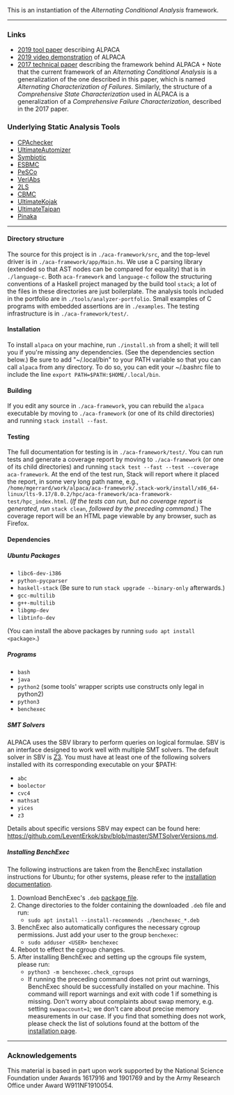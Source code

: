 This is an instantiation of the 
*Alternating Conditional Analysis* framework.

---

### Links

- [2019 tool paper](https://bitbucket.org/mgerrard/alpaca/raw/81184644b101f170ce74713fc99b8a6a348ef94f/aca-framework/doc/icse_2019_tool.pdf)
  describing ALPACA
- [2019 video demonstration](https://youtu.be/H2yXtvODurQ) of ALPACA
- [2017 technical paper](https://bitbucket.org/mgerrard/alpaca/raw/81184644b101f170ce74713fc99b8a6a348ef94f/aca-framework/doc/ase_2017_technical.pdf) describing the framework
  behind ALPACA 
      + Note that the current framework of an
        *Alternating Conditional Analysis* is a generalization
        of the one described in this paper, which is named
        *Alternating Characterization of Failures*. Similarly,
        the structure of a *Comprehensive State Characterization*
        used in ALPACA is a generalization of a 
        *Comprehensive Failure Characterization*,
        described in the 2017 paper.
        
### Underlying Static Analysis Tools

* [CPAchecker](https://cpachecker.sosy-lab.org/)
* [UltimateAutomizer](https://ultimate.informatik.uni-freiburg.de/)
* [Symbiotic](https://github.com/staticafi/symbiotic)
* [ESBMC](http://esbmc.org/)
* [PeSCo](https://link.springer.com/chapter/10.1007/978-3-030-17502-3_19)
* [VeriAbs](https://link.springer.com/chapter/10.1007/978-3-319-89963-3_32)
* [2LS](https://github.com/diffblue/2ls)
* [CBMC](https://github.com/diffblue/cbmc)
* [UltimateKojak](https://ultimate.informatik.uni-freiburg.de/)
* [UltimateTaipan](https://ultimate.informatik.uni-freiburg.de/)
* [Pinaka](https://github.com/sbjoshi/Pinaka)

---

#### Directory structure

The source for this project is in
`./aca-framework/src`, and the top-level
driver is in `./aca-framework/app/Main.hs`. 
We use a C parsing
library (extended so that AST nodes can
be compared for equality) that is in
`./language-c`.  Both `aca-framework`
and `language-c` follow the structuring
conventions of a Haskell project
managed by the build tool `stack`; a
lot of the files in these directories
are just boilerplate. The analysis
tools included in the portfolio
are in `./tools/analyzer-portfolio`. 
Small examples of
C programs with embedded assertions
are in `./examples`.
The testing infrastructure is in
`./aca-framework/test/`.

#### Installation

To install `alpaca` on your machine,
run `./install.sh` from a shell; it
will tell you if you're missing any
dependencies.
(See the dependencies section below.)
Be sure to add "~/.local/bin" 
to your PATH variable so that you can 
call `alpaca` from any directory. 
To do so, you can edit your ~/.bashrc file 
to include the line 
`export PATH=$PATH:$HOME/.local/bin`.

#### Building

If you edit any source in
`./aca-framework`, you can rebuild
the `alpaca` executable by moving to
`./aca-framework` (or one of its child
directories) and running
`stack install --fast`.

#### Testing

The full documentation for testing is in
`./aca-framework/test/`.
You can run tests and generate a coverage report by 
moving to `./aca-framework` (or one of its child
directories) and running
`stack test --fast --test --coverage aca-framework`.
At the end of the test run, Stack will report where it placed the report, 
in some very long path name, e.g.,
`/home/mgerrard/work/alpaca/aca-framework/.stack-work/install/x86_64-linux/lts-9.17/8.0.2/hpc/aca-framework/aca-framework-test/hpc_index.html`.
(*If the tests can run, but no coverage report is 
generated, run* `stack clean`, *followed by the preceding
command.*)
The coverage report will be an HTML page viewable
by any browser, such as Firefox.

#### Dependencies
##### Ubuntu Packages
+ `libc6-dev-i386`
+ `python-pycparser`
+ `haskell-stack` (Be sure to run `stack upgrade --binary-only` afterwards.)
+ `gcc-multilib `
+ `g++-multilib`
+ `libgmp-dev`
+ `libtinfo-dev`

(You can install the above packages by running `sudo apt install <package>`.)

##### Programs
+ `bash`
+ `java`
+ `python2` (some tools' wrapper scripts use constructs only legal in python2)
+ `python3`
+ `benchexec`

##### SMT Solvers

ALPACA uses the SBV library to perform queries on logical formulae. SBV is an interface
designed to work well with multiple SMT solvers.
The default solver in SBV is [Z3](https://github.com/Z3Prover/z3).
You must have at least one of the following
solvers installed with its corresponding executable on your $PATH:

+ `abc`
+ `boolector`
+ `cvc4`
+ `mathsat`
+ `yices`
+ `z3`

Details about specific versions SBV may expect can be found here: 
https://github.com/LeventErkok/sbv/blob/master/SMTSolverVersions.md.

##### Installing BenchExec

The following instructions are taken from the BenchExec installation instructions for Ubuntu; for other systems, please refer to the [installation documentation](https://github.com/sosy-lab/benchexec/blob/master/doc/INSTALL.md).

1. Download BenchExec's `.deb` [package file](https://github.com/sosy-lab/benchexec/releases/download/2.7/benchexec_2.7-1_all.deb).
2. Change directories to the folder containing the downloaded `.deb` file and run:
    + `sudo apt install --install-recommends ./benchexec_*.deb`
3. BenchExec also automatically configures the necessary cgroup permissions. Just add your user to the group `benchexec`:
    + `sudo adduser <USER> benchexec`
4. Reboot to effect the cgroup changes.
5. After installing BenchExec and setting up the cgroups file system, please run:
    + `python3 -m benchexec.check_cgroups`
    + If running the preceding command does not print out warnings, BenchExec should be successfully installed on your machine. 
      This command will report warnings and exit with code 1 if something is missing. 
      Don't worry about complaints about swap memory, e.g. setting `swapaccount=1`; 
      we don't care about precise memory measurements in our case. 
      If you find that something does not work, please check the list of solutions found at the bottom of the [installation page](https://github.com/sosy-lab/benchexec/blob/master/doc/INSTALL.md). 

---

### Acknowledgements

This material is based in part upon work supported by the National Science Foundation under Awards 1617916 and 1901769 and by the Army Research Office under Award W911NF1910054.
